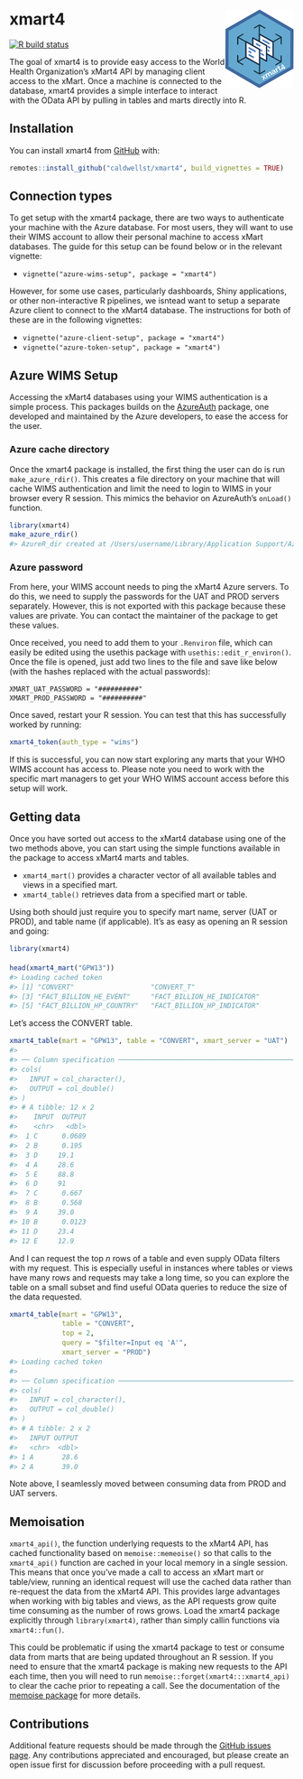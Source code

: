 
<!-- README.md is generated from README.Rmd. Please edit that file -->

# xmart4 <a href='https://github.com/caldwellst/xmart4'><img src='man/figures/logo.png' align="right" height="139" /></a>

<!-- badges: start -->

[![R build
status](https://github.com/caldwellst/xmart4/workflows/R-CMD-check/badge.svg)](https://github.com/caldwellst/xmart4/actions)
<!-- badges: end -->

The goal of xmart4 is to provide easy access to the World Health
Organization’s xMart4 API by managing client access to the xMart. Once a
machine is connected to the database, xmart4 provides a simple interface
to interact with the OData API by pulling in tables and marts directly
into R.

## Installation

You can install xmart4 from [GitHub](https://github.com/) with:

``` r
remotes::install_github("caldwellst/xmart4", build_vignettes = TRUE)
```

## Connection types

To get setup with the xmart4 package, there are two ways to authenticate
your machine with the Azure database. For most users, they will want to
use their WIMS account to allow their personal machine to access xMart
databases. The guide for this setup can be found below or in the
relevant vignette:

-   `vignette("azure-wims-setup", package = "xmart4")`

However, for some use cases, particularly dashboards, Shiny
applications, or other non-interactive R pipelines, we isntead want to
setup a separate Azure client to connect to the xMart4 database. The
instructions for both of these are in the following vignettes:

-   `vignette("azure-client-setup", package = "xmart4")`
-   `vignette("azure-token-setup", package = "xmart4")`

## Azure WIMS Setup

Accessing the xMart4 databases using your WIMS authentication is a
simple process. This packages builds on the
[AzureAuth](https://github.com/Azure/AzureAuth) package, one developed
and maintained by the Azure developers, to ease the access for the user.

### Azure cache directory

Once the xmart4 package is installed, the first thing the user can do is
run `make_azure_rdir()`. This creates a file directory on your machine
that will cache WIMS authentication and limit the need to login to WIMS
in your browser every R session. This mimics the behavior on AzureAuth’s
`onLoad()` function.

``` r
library(xmart4)
make_azure_rdir()
#> AzureR_dir created at /Users/username/Library/Application Support/AzureR
```

### Azure password

From here, your WIMS account needs to ping the xMart4 Azure servers. To
do this, we need to supply the passwords for the UAT and PROD servers
separately. However, this is not exported with this package because
these values are private. You can contact the maintainer of the package
to get these values.

Once received, you need to add them to your `.Renviron` file, which can
easily be edited using the usethis package with
`usethis::edit_r_environ()`. Once the file is opened, just add two lines
to the file and save like below (with the hashes replaced with the
actual passwords):

    XMART_UAT_PASSWORD = "##########"
    XMART_PROD_PASSWORD = "##########"

Once saved, restart your R session. You can test that this has
successfully worked by running:

``` r
xmart4_token(auth_type = "wims")
```

If this is successful, you can now start exploring any marts that your
WHO WIMS account has access to. Please note you need to work with the
specific mart managers to get your WHO WIMS account access before this
setup will work.

## Getting data

Once you have sorted out access to the xMart4 database using one of the
two methods above, you can start using the simple functions available in
the package to access xMart4 marts and tables.

-   `xmart4_mart()` provides a character vector of all available tables
    and views in a specified mart.
-   `xmart4_table()` retrieves data from a specified mart or table.

Using both should just require you to specify mart name, server (UAT or
PROD), and table name (if applicable). It’s as easy as opening an R
session and going:

``` r
library(xmart4)

head(xmart4_mart("GPW13"))
#> Loading cached token
#> [1] "CONVERT"                   "CONVERT_T"                
#> [3] "FACT_BILLION_HE_EVENT"     "FACT_BILLION_HE_INDICATOR"
#> [5] "FACT_BILLION_HP_COUNTRY"   "FACT_BILLION_HP_INDICATOR"
```

Let’s access the CONVERT table.

``` r
xmart4_table(mart = "GPW13", table = "CONVERT", xmart_server = "UAT")
#> 
#> ── Column specification ────────────────────────────────────────────────────────
#> cols(
#>   INPUT = col_character(),
#>   OUTPUT = col_double()
#> )
#> # A tibble: 12 x 2
#>    INPUT  OUTPUT
#>    <chr>   <dbl>
#>  1 C      0.0689
#>  2 B      0.195 
#>  3 D     19.1   
#>  4 A     28.6   
#>  5 E     88.8   
#>  6 D     91     
#>  7 C      0.667 
#>  8 B      0.568 
#>  9 A     39.0   
#> 10 B      0.0123
#> 11 D     23.4   
#> 12 E     12.9
```

And I can request the top *n* rows of a table and even supply OData
filters with my request. This is especially useful in instances where
tables or views have many rows and requests may take a long time, so you
can explore the table on a small subset and find useful OData queries to
reduce the size of the data requested.

``` r
xmart4_table(mart = "GPW13",
             table = "CONVERT",
             top = 2,
             query = "$filter=Input eq 'A'",
             xmart_server = "PROD")
#> Loading cached token
#> 
#> ── Column specification ────────────────────────────────────────────────────────
#> cols(
#>   INPUT = col_character(),
#>   OUTPUT = col_double()
#> )
#> # A tibble: 2 x 2
#>   INPUT OUTPUT
#>   <chr>  <dbl>
#> 1 A       28.6
#> 2 A       39.0
```

Note above, I seamlessly moved between consuming data from PROD and UAT
servers.

## Memoisation

`xmart4_api()`, the function underlying requests to the xMart4 API, has
cached functionality based on `memoise::memeoise()` so that calls to the
`xmart4_api()` function are cached in your local memory in a single
session. This means that once you’ve made a call to access an xMart mart
or table/view, running an identical request will use the cached data
rather than re-request the data from the xMart4 API. This provides large
advantages when working with big tables and views, as the API requests
grow quite time consuming as the number of rows grows. Load the xmart4
package explicitly through `library(xmart4)`, rather than simply callin
functions via `xmart4::fun()`.

This could be problematic if using the xmart4 package to test or consume
data from marts that are being updated throughout an R session. If you
need to ensure that the xmart4 package is making new requests to the API
each time, then you will need to run
`memoise::forget(xmart4:::xmart4_api)` to clear the cache prior to
repeating a call. See the documentation of the [memoise
package](https://github.com/r-lib/memoise) for more details.

## Contributions

Additional feature requests should be made through the [GitHub issues
page](https://github.com/caldwellst/xmart4/issues). Any contributions
appreciated and encouraged, but please create an open issue first for
discussion before proceeding with a pull request.
